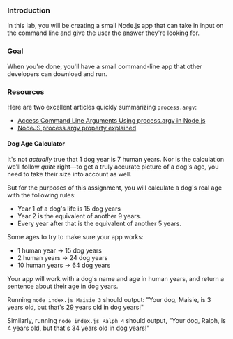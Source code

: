 
### Introduction

In this lab, you will be creating a small Node.js app that can take in input on the command line and give the user the answer they're looking for.

### Goal

When you're done, you'll have a small command-line app that other developers can download and run.

### Resources

Here are two excellent articles quickly summarizing `process.argv`:

- [Access Command Line Arguments Using process.argv in Node.js](https://www.webmound.com/nodejs-command-line-arguments/)
- [NodeJS process.argv property explained](https://sebhastian.com/nodejs-process-argv/)


#### Dog Age Calculator

It's not _actually_ true that 1 dog year is 7 human years. Nor is the calculation we'll follow _quite_ right—to get a truly accurate picture of a dog's age, you need to take their size into account as well.

But for the purposes of this assignment, you will calculate a dog's real age with the following rules:

- Year 1 of a dog's life is 15 dog years
- Year 2 is the equivalent of another 9 years.
- Every year after that is the equivalent of another 5 years.

Some ages to try to make sure your app works:

- 1 human year -> 15 dog years
- 2 human years -> 24 dog years
- 10 human years -> 64 dog years

Your app will work with a dog's name and age in human years, and return a sentence about their age in dog years. 

Running `node index.js Maisie 3` should output: "Your dog, Maisie, is 3 years old, but that's 29 years old in dog years!"

Similarly, running `node index.js Ralph 4` should output, "Your dog, Ralph, is 4 years old, but that's 34 years old in dog years!"
